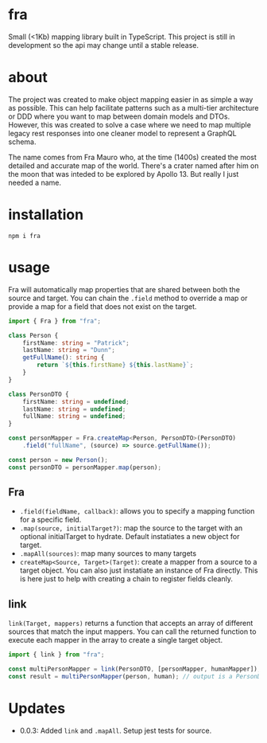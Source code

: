 # fra

Small (<1Kb) mapping library built in TypeScript. This project is still in development so the api may change until a stable release.

# about

The project was created to make object mapping easier in as simple a way as possible. This can help facilitate patterns such as a multi-tier architecture or DDD where you want to map between domain models and DTOs. However, this was created to solve a case where we need to map multiple legacy rest responses into one cleaner model to represent a GraphQL schema.

The name comes from Fra Mauro who, at the time (1400s) created the most detailed and accurate map of the world. There's a crater named after him on the moon that was inteded to be explored by Apollo 13. But really I just needed a name.

# installation

`npm i fra`

# usage

Fra will automatically map properties that are shared between both the source and target. You can chain the `.field` method to override a map or provide a map for a field that does not exist on the target.

```typescript
import { Fra } from "fra";

class Person {
    firstName: string = "Patrick";
    lastName: string = "Dunn";
    getFullName(): string {
        return `${this.firstName} ${this.lastName}`;
    }
}

class PersonDTO {
    firstName: string = undefined;
    lastName: string = undefined;
    fullName: string = undefined;
}

const personMapper = Fra.createMap<Person, PersonDTO>(PersonDTO)
    .field("fullName", (source) => source.getFullName());

const person = new Person();
const personDTO = personMapper.map(person);
```

## Fra
- `.field(fieldName, callback)`: allows you to specify a mapping function for a specific field.
- `.map(source, initialTarget?)`: map the source to the target with an optional initialTarget to hydrate. Default instatiates a new object for target.
- `.mapAll(sources)`: map many sources to many targets
- `createMap<Source, Target>(Target)`: create a mapper from a source to a target object. You can also just instatiate an instance of Fra directly. This is here just to help with creating a chain to register fields cleanly.

## link

`link(Target, mappers)` returns a function that accepts an array of different sources that match the input mappers. You can call the returned function to execute each mapper in the array to create a single target object.

```typescript
import { link } from "fra";

const multiPersonMapper = link(PersonDTO, [personMapper, humanMapper]);
const result = multiPersonMapper(person, human); // output is a PersonDTO mapped from both the human and person object
```

# Updates

- 0.0.3: Added `link` and `.mapAll`. Setup jest tests for source.